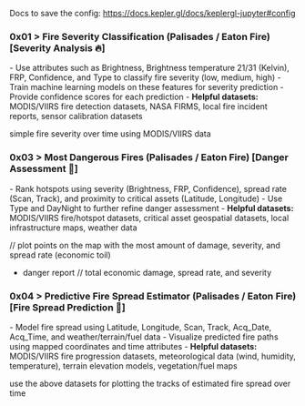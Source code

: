 Docs to save the config: https://docs.kepler.gl/docs/keplergl-jupyter#config

### 0x01 \> Fire Severity Classification (Palisades / Eaton Fire) [Severity Analysis 🔥]
\- Use attributes such as Brightness, Brightness temperature 21/31 (Kelvin), FRP, Confidence, and Type to classify fire severity (low, medium, high)
\- Train machine learning models on these features for severity prediction
\- Provide confidence scores for each prediction
\- **Helpful datasets:** MODIS/VIIRS fire detection datasets, NASA FIRMS, local fire incident reports, sensor calibration datasets

simple fire severity over time using MODIS/VIIRS data

### 0x03 \> Most Dangerous Fires (Palisades / Eaton Fire) [Danger Assessment 🛑]
\- Rank hotspots using severity (Brightness, FRP, Confidence), spread rate (Scan, Track), and proximity to critical assets (Latitude, Longitude)
\- Use Type and DayNight to further refine danger assessment
\- **Helpful datasets:** MODIS/VIIRS fire/hotspot datasets, critical asset geospatial datasets, local infrastructure maps, weather data

// plot points on the map with the most amount of damage, severity, and spread rate (economic toil)
- danger report // total economic damage, spread rate, and severity

### 0x04 \> Predictive Fire Spread Estimator (Palisades / Eaton Fire) [Fire Spread Prediction 🚒]
\- Model fire spread using Latitude, Longitude, Scan, Track, Acq_Date, Acq_Time, and weather/terrain/fuel data
\- Visualize predicted fire paths using mapped coordinates and time attributes
\- **Helpful datasets:** MODIS/VIIRS fire progression datasets, meteorological data (wind, humidity, temperature), terrain elevation models, vegetation/fuel maps

use the above datasets for plotting the tracks of estimated fire spread over time